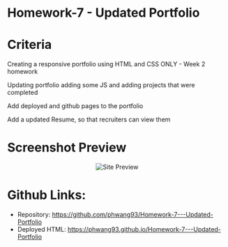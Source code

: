 # Homework-7 - Updated Portfolio

# Criteria

Creating a responsive portfolio using HTML and CSS ONLY - Week 2 homework

Updating portfolio adding some JS and adding projects that were completed

Add deployed and github pages to the portfolio

Add a updated Resume, so that recruiters can view them

# Screenshot Preview

<p align = "center">
<img alt="Site Preview" src="./img/screenshot.png">
</p>

# Github Links:
- Repository: https://github.com/phwang93/Homework-7---Updated-Portfolio
- Deployed HTML: https://phwang93.github.io/Homework-7---Updated-Portfolio